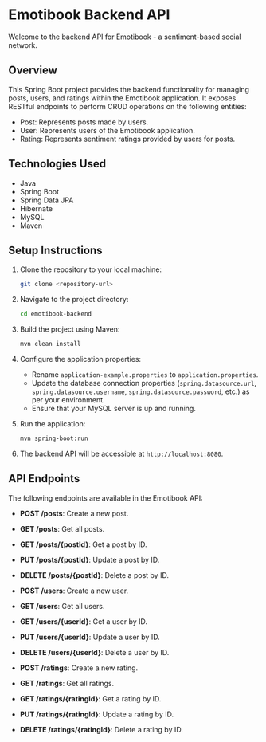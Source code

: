 # Emotibook Backend API

Welcome to the backend API for Emotibook - a sentiment-based social network.

## Overview

This Spring Boot project provides the backend functionality for managing posts, users, and ratings within the Emotibook application. It exposes RESTful endpoints to perform CRUD operations on the following entities:

- Post: Represents posts made by users.
- User: Represents users of the Emotibook application.
- Rating: Represents sentiment ratings provided by users for posts.

## Technologies Used

- Java
- Spring Boot
- Spring Data JPA
- Hibernate
- MySQL
- Maven

## Setup Instructions

1. Clone the repository to your local machine:

    ```bash
    git clone <repository-url>
    ```

2. Navigate to the project directory:

    ```bash
    cd emotibook-backend
    ```

3. Build the project using Maven:

    ```bash
    mvn clean install
    ```

4. Configure the application properties:

    - Rename `application-example.properties` to `application.properties`.
    - Update the database connection properties (`spring.datasource.url`, `spring.datasource.username`, `spring.datasource.password`, etc.) as per your environment.
    - Ensure that your MySQL server is up and running.

5. Run the application:

    ```bash
    mvn spring-boot:run
    ```

6. The backend API will be accessible at `http://localhost:8080`.

## API Endpoints

The following endpoints are available in the Emotibook API:

- **POST /posts**: Create a new post.
- **GET /posts**: Get all posts.
- **GET /posts/{postId}**: Get a post by ID.
- **PUT /posts/{postId}**: Update a post by ID.
- **DELETE /posts/{postId}**: Delete a post by ID.

- **POST /users**: Create a new user.
- **GET /users**: Get all users.
- **GET /users/{userId}**: Get a user by ID.
- **PUT /users/{userId}**: Update a user by ID.
- **DELETE /users/{userId}**: Delete a user by ID.

- **POST /ratings**: Create a new rating.
- **GET /ratings**: Get all ratings.
- **GET /ratings/{ratingId}**: Get a rating by ID.
- **PUT /ratings/{ratingId}**: Update a rating by ID.
- **DELETE /ratings/{ratingId}**: Delete a rating by ID.
